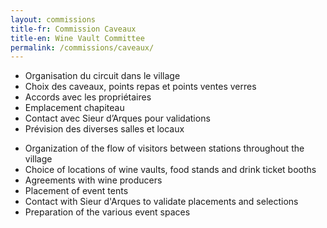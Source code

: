 ```yaml
---
layout: commissions 
title-fr: Commission Caveaux
title-en: Wine Vault Committee
permalink: /commissions/caveaux/
---
```


<div class="txt-fr">
<ul>
<li>Organisation du circuit dans le village</li>
<li>Choix des caveaux, points repas et points ventes verres</li>
<li>Accords avec les propriétaires</li>
<li>Emplacement chapiteau</li>
<li>Contact avec Sieur d’Arques pour validations</li>
<li>Prévision des diverses salles et locaux</li>
</ul>
</div>

<div class="txt-en">
<ul>
<li>Organization of the flow of visitors between stations throughout the village</li>
<li>Choice of locations of wine vaults, food stands and drink ticket booths</li>
<li>Agreements with wine producers</li>
<li>Placement of event tents</li>
<li>Contact with Sieur d'Arques to validate placements and selections</li>
<li>Preparation of the various event spaces</li>
</ul>
</div>

